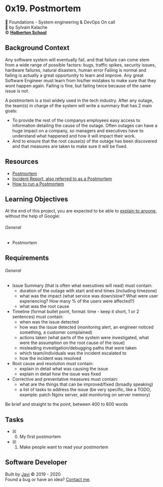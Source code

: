 # 0x19. Postmortem
:open_file_folder: Foundations - System engineering & DevOps  On call  
:bust_in_silhouette: by Sylvain Kalache  
:copyright: **[Holberton School](https://www.holbertonschool.com/)**

## Background Context
Any software system will eventually fail, and that failure can come stem from a wide range of possible factors: bugs, traffic spikes, security issues, hardware failures, natural disasters, human error Failing is normal and failing is actually a great opportunity to learn and improve. Any great Software Engineer must learn from his/her mistakes to make sure that they wont happen again. Failing is fine, but failing twice because of the same issue is not.

A postmortem is a tool widely used in the tech industry. After any outage, the team(s) in charge of the system will write a summary that has 2 main goals:
  - To provide the rest of the companys employees easy access to information detailing the cause of the outage. Often outages can have a huge impact on a company, so managers and executives have to understand what happened and how it will impact their work.
  - And to ensure that the root cause(s) of the outage has been discovered and that measures are taken to make sure it will be fixed.

## Resources
* [Postmortem](https://www.youtube.com/watch?v=rp5cVMNmbro&feature=youtu.be)
* [Incident Report, also referred to as a Postmortem](https://sysadmincasts.com/episodes/20-how-to-write-an-incident-report-postmortem)
* [How to run a Postmortem](https://blog.serverdensity.com/how-to-write-a-postmortem/)

## Learning Objectives
At the end of this project, you are expected to be able to [explain to anyone](https://fs.blog/2012/04/feynman-technique/), without the help of Google:
###### General
* Postmortem

## Requirements
###### General
* Issue Summary (that is often what executives will read) must contain:
  - duration of the outage with start and end times (including timezone)
  - what was the impact (what service was down/slow? What were user experiencing? How many % of the users were affected?)
  - what was the root cause
* Timeline (format bullet point, format: time - keep it short, 1 or 2 sentences) must contain:
  - when was the issue detected
  - how was the issue detected (monitoring alert, an engineer noticed something, a customer complained)
  - actions taken (what parts of the system were investigated, what were the assumption on the root cause of the issue)
  - misleading investigation/debugging paths that were taken
  - which team/individuals was the incident escalated to
  - how the incident was resolved
* Root cause and resolution must contain:
  - explain in detail what was causing the issue
  - explain in detail how the issue was fixed
* Corrective and preventative measures must contain:
  - what are the things that can be improved/fixed (broadly speaking)
  - a list of tasks to address the issue (be very specific, like a TODO, example: patch Nginx server, add monitoring on server memory)

Be brief and straight to the point, between 400 to 600 words

## Tasks
* [x] 0. My first postmortem
* [x] 1. Make people want to read your postmortem

## Software Developer
Built by [Javi](https://github.com/javi0b01) :copyright: 2019 - 2020  
Found a bug or have an idea? [Contact me](https://www.linkedin.com/in/javi0b01/).
